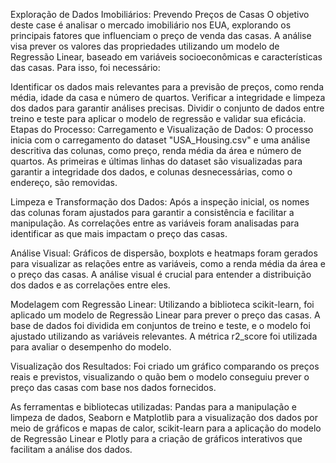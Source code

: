 Exploração de Dados Imobiliários: Prevendo Preços de Casas
O objetivo deste case é analisar o mercado imobiliário nos EUA, explorando os principais fatores que influenciam o preço de venda das casas. A análise visa prever os valores das propriedades utilizando um modelo de Regressão Linear, baseado em variáveis socioeconômicas e características das casas. Para isso, foi necessário:

Identificar os dados mais relevantes para a previsão de preços, como renda média, idade da casa e número de quartos.
Verificar a integridade e limpeza dos dados para garantir análises precisas.
Dividir o conjunto de dados entre treino e teste para aplicar o modelo de regressão e validar sua eficácia.
Etapas do Processo:
Carregamento e Visualização de Dados:
O processo inicia com o carregamento do dataset "USA_Housing.csv" e uma análise descritiva das colunas, como preço, renda média da área e número de quartos. As primeiras e últimas linhas do dataset são visualizadas para garantir a integridade dos dados, e colunas desnecessárias, como o endereço, são removidas.

Limpeza e Transformação dos Dados:
Após a inspeção inicial, os nomes das colunas foram ajustados para garantir a consistência e facilitar a manipulação. As correlações entre as variáveis foram analisadas para identificar as que mais impactam o preço das casas.

Análise Visual:
Gráficos de dispersão, boxplots e heatmaps foram gerados para visualizar as relações entre as variáveis, como a renda média da área e o preço das casas. A análise visual é crucial para entender a distribuição dos dados e as correlações entre eles.

Modelagem com Regressão Linear:
Utilizando a biblioteca scikit-learn, foi aplicado um modelo de Regressão Linear para prever o preço das casas. A base de dados foi dividida em conjuntos de treino e teste, e o modelo foi ajustado utilizando as variáveis relevantes. A métrica r2_score foi utilizada para avaliar o desempenho do modelo.

Visualização dos Resultados:
Foi criado um gráfico comparando os preços reais e previstos, visualizando o quão bem o modelo conseguiu prever o preço das casas com base nos dados fornecidos.

As ferramentas e bibliotecas utilizadas: Pandas para a manipulação e limpeza de dados, Seaborn e Matplotlib para a visualização dos dados por meio de gráficos e mapas de calor, scikit-learn para a aplicação do modelo de Regressão Linear e Plotly para a criação de gráficos interativos que facilitam a análise dos dados.
